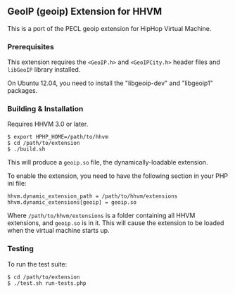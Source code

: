 ## GeoIP (geoip) Extension for HHVM

This is a port of the PECL geoip extension for HipHop Virtual Machine.

### Prerequisites

This extension requires the `<GeoIP.h>` and `<GeoIPCity.h>` header files and `libGeoIP` library installed.

On Ubuntu 12.04, you need to install the "libgeoip-dev" and "libgeoip1" packages.

### Building & Installation

Requires HHVM 3.0 or later.

~~~
$ export HPHP_HOME=/path/to/hhvm
$ cd /path/to/extension
$ ./build.sh
~~~

This will produce a `geoip.so` file, the dynamically-loadable extension.

To enable the extension, you need to have the following section in your PHP ini file:

~~~
hhvm.dynamic_extension_path = /path/to/hhvm/extensions
hhvm.dynamic_extensions[geoip] = geoip.so
~~~

Where `/path/to/hhvm/extensions` is a folder containing all HHVM extensions,
and `geoip.so` is in it. This will cause the extension to be loaded when the
virtual machine starts up.

### Testing

To run the test suite:

~~~
$ cd /path/to/extension
$ ./test.sh run-tests.php
~~~
